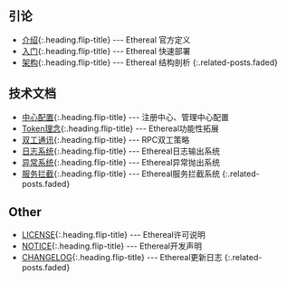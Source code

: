 ## 引论
* [介绍]{:.heading.flip-title} --- Ethereal 官方定义
* [入门]{:.heading.flip-title} --- Ethereal 快速部署
* [架构]{:.heading.flip-title} --- Ethereal 结构剖析
{:.related-posts.faded}

## 技术文档
* [中心配置]{:.heading.flip-title} --- 注册中心、管理中心配置
* [Token理念]{:.heading.flip-title} --- Ethereal功能性拓展
* [双工通讯]{:.heading.flip-title} --- RPC双工策略
* [日志系统]{:.heading.flip-title} --- Ethereal日志输出系统
* [异常系统]{:.heading.flip-title} --- Ethereal异常抛出系统
* [服务拦截]{:.heading.flip-title} --- Ethereal服务拦截系统
{:.related-posts.faded}

## Other
* [LICENSE]{:.heading.flip-title} --- Ethereal许可说明
* [NOTICE]{:.heading.flip-title} --- Ethereal开发声明
* [CHANGELOG]{:.heading.flip-title} --- Ethereal更新日志
{:.related-posts.faded}

[介绍]: 介绍.md
[入门]: 入门.md
[架构]: 架构.md
[中心配置]: 中心配置.md
[Token理念]: Token理念.md
[双工通讯]: 双工通讯.md
[日志系统]: 日志系统.md
[异常系统]: 异常系统.md
[服务拦截]: 服务拦截.md
[LICENSE]: ../LICENSE.md
[NOTICE]: ../NOTICE.md
[CHANGELOG]: ../CHANGELOG.md
